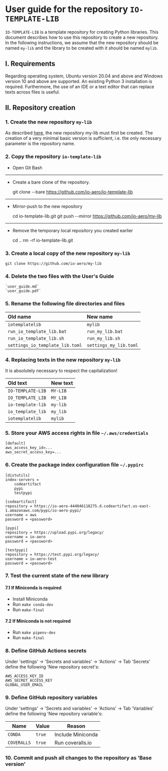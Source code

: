 # User guide for the repository `IO-TEMPLATE-LIB`

`IO-TEMPLATE-LIB` is a template repository for creating Python libraries. 
This document describes how to use this repository to create a new repository. 
In the following instructions, we assume that the new repository should be named `my-lib` and the library to be created with it should be named `mylib`.

## I. Requirements

Regarding operating system, Ubuntu version 20.04 and above and Windows version 10 and above are supported. An existing Python 3 installation is required.
Furthermore, the use of an IDE or a text editor that can replace texts across files is useful.

## II. Repository creation

### 1. Create the new repository `my-lib`

As described [here](https://docs.github.com/en/repositories/creating-and-managing-repositories/creating-a-new-repository), the new repository my-lib must first be created. The creation of a very minimal basic version is sufficient, i.e. the only necessary parameter is the repository name.

### 2. Copy the repository `io-template-lib`

- Open Git Bash
---
- Create a bare clone of the repository.

    git clone --bare https://github.com/io-aero/io-template-lib
---
- Mirror-push to the new repository

    cd io-template-lib.git
    git push --mirror https://github.com/io-aero/my-lib
---
- Remove the temporary local repository you created earlier

    cd ..
    rm -rf io-template-lib.git

### 3. Create a local copy of the new repository `my-lib`

    git clone https://github.com/io-aero/my-lib

### 4. Delete the two files with the User's Guide

    `user_guide.md`
    `user_guide.pdf`

### 5. Rename the following file directories and files

| Old name                        | New name               |
|:--------------------------------|:-----------------------|
| `iotemplatelib`                 | `mylib`                |
| `run_io_template_lib.bat`       | `run_my_lib.bat`       |
| `run_io_template_lib.sh`        | `run_my_lib.sh`        |
| `settings_io_template_lib.toml` | `settings_my_lib.toml` |

### 4. Replacing texts in the new repository `my-lib`

It is absolutely necessary to respect the capitalization!

| Old text           | New text  |
|:-------------------|:----------|
| `IO-TEMPLATE-LIB`  | `MY-LIB`  |
| `IO_TEMPLATE_LIB`  | `MY_LIB`  |
| `io-template-lib`  | `my-lib`  |
| `io_template_lib`  | `my_lib`  |
| `iotemplatelib`    | `mylib`   |

### 5. Store your AWS access rights in file `~/.aws/credentials`

    [default]
    aws_access_key_id=...
    aws_secret_access_key=...

### 6. Create the package index configuration file `~/.pypirc`

    [distutils]
    index-servers = 
        codeartifact
        pypi
        testpypi
    
    [codeartifact]
    repository = https://io-aero-444046118275.d.codeartifact.us-east-1.amazonaws.com/pypi/io-aero-pypi/
    username = aws
    password = <password>
    
    [pypi]
    repository = https://upload.pypi.org/legacy/
    username = io-aero
    password = <password>
    
    [testpypi]
    repository = https://test.pypi.org/legacy/
    username = io-aero-test
    password = <password>

### 7. Test the current state of the new library

#### 7.1 If Miniconda is required 

- Install Miniconda
- Run `make conda-dev`
- Run `make-final`

#### 7.2 If Miniconda is not required

- Run `make pipenv-dev`
- Run `make-final`

### 8. Define GitHub Actions secrets

Under 'settings' -> 'Secrets and variables' -> 'Actions' -> Tab 'Secrets' define the following 'New repository secret's:

    AWS_ACCESS_KEY_ID
    AWS_SECRET_ACCESS_KEY
    GLOBAL_USER_EMAIL

### 9. Define GitHub repository variables

Under 'settings' -> 'Secrets and variables' -> 'Actions' -> Tab 'Variables' define the following 'New repository variable's:

| Name        | Value  | Reason            |
|-------------|--------|-------------------|
| `CONDA`     | `true` | Include Miniconda |
| `COVERALLS` | `true` | Run coveralls.io  |

### 10. Commit and push all changes to the repository as 'Base version'
